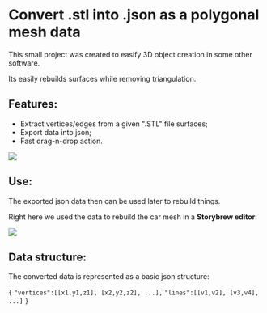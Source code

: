 # Convert .stl into .json as a polygonal mesh data

This small project was created to easify 3D object creation in some other software.

Its easily rebuilds surfaces while removing triangulation.

## Features:
- Extract vertices/edges from a given ".STL" file surfaces;
- Export data into json;
- Fast drag-n-drop action.

![](https://i.ibb.co/qYDmx5TK/stl-demo1.gif[/img])

## Use:

The exported json data then can be used later to rebuild things. 

Right here we used the data to rebuild the car mesh in a **Storybrew editor**:

![](https://i.ibb.co/XZ72Jc4h/stl-demo2.gif[/img])

## Data structure:

The converted data is represented as a basic json structure:

`{`
`"vertices":[[x1,y1,z1], [x2,y2,z2], ...],`
`"lines":[[v1,v2], [v3,v4], ...]`
`}`

